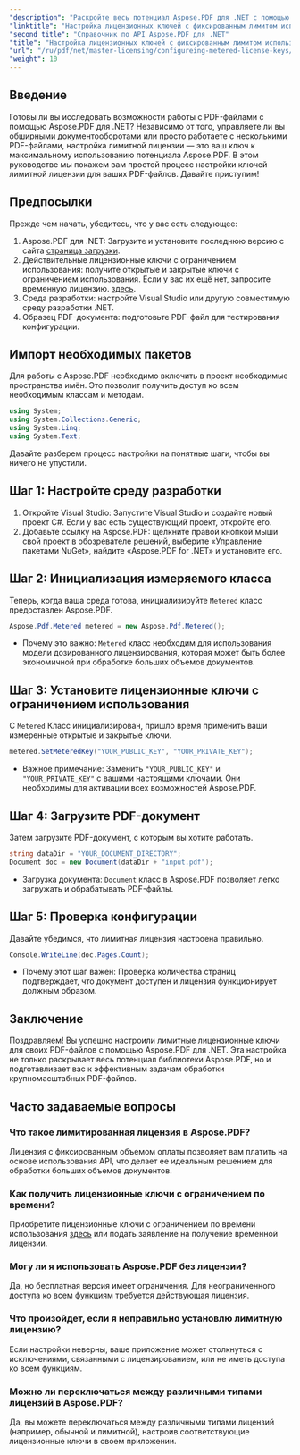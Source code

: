 ```yaml
---
"description": "Раскройте весь потенциал Aspose.PDF для .NET с помощью нашего пошагового руководства по настройке лимитных лицензий. Независимо от того, работаете ли вы с обширными рабочими процессами PDF или вносите небольшие изменения."
"linktitle": "Настройка лицензионных ключей с фиксированным лимитом использования в PDF-файле"
"second_title": "Справочник по API Aspose.PDF для .NET"
"title": "Настройка лицензионных ключей с фиксированным лимитом использования в PDF-файле"
"url": "/ru/pdf/net/master-licensing/configureing-metered-license-keys/"
"weight": 10
---
```


## Введение

Готовы ли вы исследовать возможности работы с PDF-файлами с помощью Aspose.PDF для .NET? Независимо от того, управляете ли вы обширными документооборотами или просто работаете с несколькими PDF-файлами, настройка лимитной лицензии — это ваш ключ к максимальному использованию потенциала Aspose.PDF. В этом руководстве мы покажем вам простой процесс настройки ключей лимитной лицензии для ваших PDF-файлов. Давайте приступим!

## Предпосылки

Прежде чем начать, убедитесь, что у вас есть следующее:

1. Aspose.PDF для .NET: Загрузите и установите последнюю версию с сайта [страница загрузки](https://releases.aspose.com/pdf/net/).
2. Действительные лицензионные ключи с ограничением использования: получите открытые и закрытые ключи с ограничением использования. Если у вас их ещё нет, запросите временную лицензию. [здесь](https://purchase.aspose.com/temporary-license/).
3. Среда разработки: настройте Visual Studio или другую совместимую среду разработки .NET.
4. Образец PDF-документа: подготовьте PDF-файл для тестирования конфигурации.

## Импорт необходимых пакетов

Для работы с Aspose.PDF необходимо включить в проект необходимые пространства имён. Это позволит получить доступ ко всем необходимым классам и методам.

```csharp
using System;
using System.Collections.Generic;
using System.Linq;
using System.Text;
```

Давайте разберем процесс настройки на понятные шаги, чтобы вы ничего не упустили.

## Шаг 1: Настройте среду разработки

1. Откройте Visual Studio: Запустите Visual Studio и создайте новый проект C#. Если у вас есть существующий проект, откройте его.
2. Добавьте ссылку на Aspose.PDF: щелкните правой кнопкой мыши свой проект в обозревателе решений, выберите «Управление пакетами NuGet», найдите «Aspose.PDF for .NET» и установите его.

## Шаг 2: Инициализация измеряемого класса

Теперь, когда ваша среда готова, инициализируйте `Metered` класс предоставлен Aspose.PDF.

```csharp
Aspose.Pdf.Metered metered = new Aspose.Pdf.Metered();
```

- Почему это важно: `Metered` класс необходим для использования модели дозированного лицензирования, которая может быть более экономичной при обработке больших объемов документов.

## Шаг 3: Установите лицензионные ключи с ограничением использования

С `Metered` Класс инициализирован, пришло время применить ваши измеренные открытые и закрытые ключи.

```csharp
metered.SetMeteredKey("YOUR_PUBLIC_KEY", "YOUR_PRIVATE_KEY");
```

- Важное примечание: Заменить `"YOUR_PUBLIC_KEY"` и `"YOUR_PRIVATE_KEY"` с вашими настоящими ключами. Они необходимы для активации всех возможностей Aspose.PDF.

## Шаг 4: Загрузите PDF-документ

Затем загрузите PDF-документ, с которым вы хотите работать.

```csharp
string dataDir = "YOUR_DOCUMENT_DIRECTORY";
Document doc = new Document(dataDir + "input.pdf");
```

- Загрузка документа: `Document` класс в Aspose.PDF позволяет легко загружать и обрабатывать PDF-файлы.

## Шаг 5: Проверка конфигурации

Давайте убедимся, что лимитная лицензия настроена правильно.

```csharp
Console.WriteLine(doc.Pages.Count);
```

- Почему этот шаг важен: Проверка количества страниц подтверждает, что документ доступен и лицензия функционирует должным образом.

## Заключение

Поздравляем! Вы успешно настроили лимитные лицензионные ключи для своих PDF-файлов с помощью Aspose.PDF для .NET. Эта настройка не только раскрывает весь потенциал библиотеки Aspose.PDF, но и подготавливает вас к эффективным задачам обработки крупномасштабных PDF-файлов.

## Часто задаваемые вопросы

### Что такое лимитированная лицензия в Aspose.PDF?  
Лицензия с фиксированным объемом оплаты позволяет вам платить на основе использования API, что делает ее идеальным решением для обработки больших объемов документов.

### Как получить лицензионные ключи с ограничением по времени?  
Приобретите лицензионные ключи с ограничением по времени использования [здесь](https://purchase.aspose.com/buy) или подать заявление на получение временной лицензии.

### Могу ли я использовать Aspose.PDF без лицензии?  
Да, но бесплатная версия имеет ограничения. Для неограниченного доступа ко всем функциям требуется действующая лицензия.

### Что произойдет, если я неправильно установлю лимитную лицензию?  
Если настройки неверны, ваше приложение может столкнуться с исключениями, связанными с лицензированием, или не иметь доступа ко всем функциям.

### Можно ли переключаться между различными типами лицензий в Aspose.PDF?  
Да, вы можете переключаться между различными типами лицензий (например, обычной и лимитной), настроив соответствующие лицензионные ключи в своем приложении.